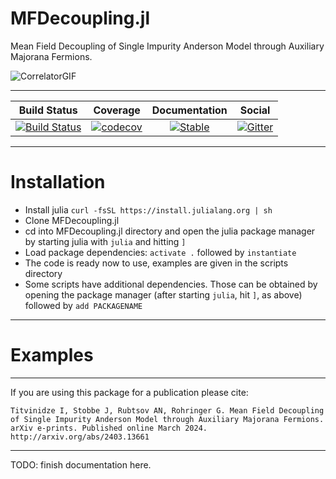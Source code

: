 # MFDecoupling.jl

Mean Field Decoupling of Single Impurity Anderson Model through Auxiliary Majorana Fermions.

![CorrelatorGIF](https://drive.google.com/uc?export=download&id=1W9zX5-g1T5Q96zMQCXbKH9ILEOTr-4Bn)

------------------------------------

|     Build Status    |      Coverage      |  Documentation |      Social    |
| ------------------- |:------------------:| :-------------:| :-------------:|
| [![Build Status](https://github.com/Atomtomate/MFDecoupling.jl/workflows/CI/badge.svg)](https://github.com/Atomtomate/MFDecoupling.jl/actions) |   [![codecov](https://codecov.io/gh/Atomtomate/MFDecoupling.jl/graph/badge.svg?token=VBpOKbkBgR)](https://codecov.io/gh/Atomtomate/MFDecoupling.jl) | [![Stable](https://img.shields.io/badge/docs-stable-blue.svg)](https://atomtomate.github.io/MFDecoupling.jl/stable/) |[![Gitter](https://badges.gitter.im/JuliansBastelecke/MFDecoupling.svg)](https://gitter.im/JuliansBastelecke/MFDecoupling?utm_source=badge&utm_medium=badge&utm_campaign=pr-badge) |

------------------------------------

# Installation

- Install julia `curl -fsSL https://install.julialang.org | sh`
- Clone MFDecoupling.jl
- cd into MFDecoupling.jl directory and open the julia package manager by starting julia with `julia` and hitting `]`
- Load package dependencies: `activate .` followed by `instantiate`
- The code is ready now to use, examples are given in the scripts directory
- Some scripts have additional dependencies. Those can be obtained by opening the package manager (after starting `julia`, hit `]`, as above) followed by `add PACKAGENAME`

------------------------------------

# Examples

------------------------------------

If you are using this package for a publication please cite:

~~~
Titvinidze I, Stobbe J, Rubtsov AN, Rohringer G. Mean Field Decoupling of Single Impurity Anderson Model through Auxiliary Majorana Fermions. arXiv e-prints. Published online March 2024. http://arxiv.org/abs/2403.13661
~~~

------------------------------------

TODO: finish documentation here.


